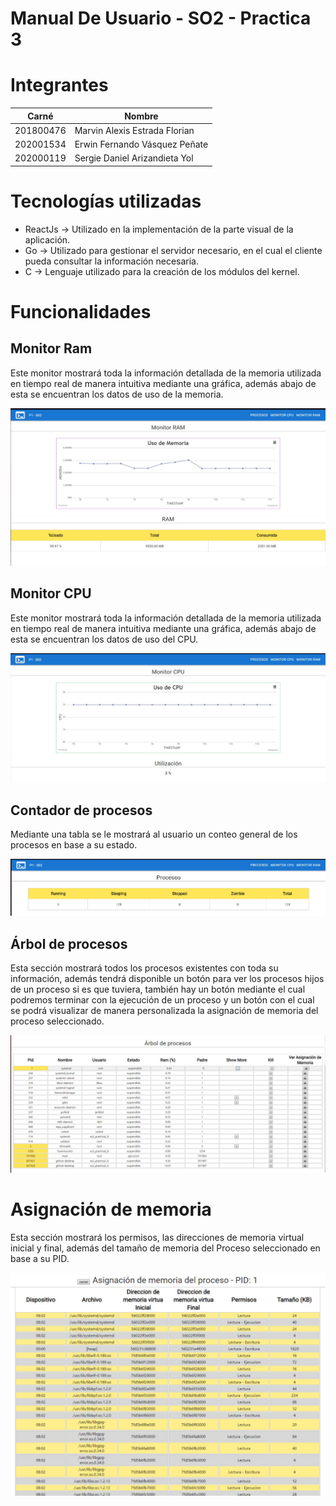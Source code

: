 # Manual De Usuario - SO2 - Practica 3

# Integrantes

| Carné | Nombre |
| --- | --- |
| 201800476 | Marvin Alexis Estrada Florian |
| 202001534 | Erwin Fernando Vásquez Peñate |
| 202000119 | Sergie Daniel Arizandieta Yol |

# Tecnologías utilizadas

- ReactJs → Utilizado en la implementación de la parte visual de la aplicación.
- Go → Utilizado para gestionar el servidor necesario, en el cual el cliente pueda consultar la información necesaria.
- C → Lenguaje utilizado para la creación de los módulos del kernel.

# Funcionalidades

## Monitor Ram

Este monitor mostrará toda la información detallada de la memoria utilizada en tiempo real de manera intuitiva mediante una gráfica, además abajo de esta se encuentran los datos de uso de la memoria.

![Untitled](Img/img0.png)

## Monitor CPU

Este monitor mostrará toda la información detallada de la memoria utilizada en tiempo real de manera intuitiva mediante una gráfica, además abajo de esta se encuentran los datos de uso del CPU.

![Untitled](Img/img1.png)

## Contador de procesos

Mediante una tabla se le mostrará al usuario un conteo general de los procesos en base a su estado.

![Untitled](Img/img2.png)

## Árbol de procesos

Esta sección mostrará todos los procesos existentes con toda su información, además tendrá disponible un botón para ver los procesos hijos de un proceso si es que tuviera, también hay un botón mediante el cual podremos terminar con la ejecución de un proceso y un botón con el cual se podrá visualizar de manera personalizada la asignación de memoria del proceso seleccionado.

![Untitled](Img/img3.png)

# Asignación de memoria

Esta sección mostrará los permisos, las direcciones de memoria virtual inicial y final, además del tamaño de memoria del Proceso seleccionado en base a su PID.

![Untitled](Img/img4.png)